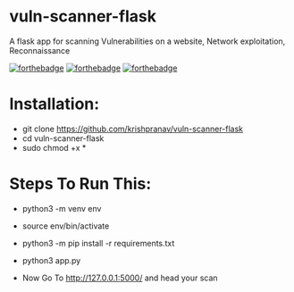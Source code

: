 # vuln-scanner-flask
A flask app for scanning Vulnerabilities on a website, Network exploitation, Reconnaissance

[![forthebadge](https://forthebadge.com/images/badges/made-with-python.svg)](https://forthebadge.com) 
[![forthebadge](https://forthebadge.com/images/badges/made-with-javascript.svg)](https://forthebadge.com)
[![forthebadge](https://forthebadge.com/images/badges/made-with-crayons.svg)](https://forthebadge.com)


# Installation:
- git clone https://github.com/krishpranav/vuln-scanner-flask
- cd vuln-scanner-flask
- sudo chmod +x *


# Steps To Run This:
- python3 -m venv env
- source env/bin/activate
- python3 -m pip install -r requirements.txt
- python3 app.py

- Now Go To http://127.0.0.1:5000/ and head your scan
